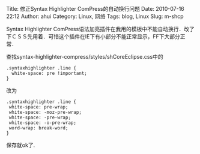 Title: 修正Syntax Highlighter ComPress的自动换行问题
Date: 2010-07-16 22:12
Author: ahui
Category: Linux, 网络
Tags: blog, Linux
Slug: m-shcp

Syntax Highlighter
ComPress语法加亮插件在我用的模板中不能自动换行．改了下ＣＳＳ先用着．可惜这个插件在IE下有小部分不能正常显示，FF下大部分正常．

查找syntax-highlighter-compress/styles/shCoreEclipse.css中的

~~~~ {.brush:css}
.syntaxhighlighter .line {
  white-space: pre !important;
}
~~~~

改为

~~~~ {.brush:css}
.syntaxhighlighter .line {
 white-space: pre-wrap;       
 white-space: -moz-pre-wrap; 
 white-space: -pre-wrap;    
 white-space: -o-pre-wrap; 
 word-wrap: break-word;
}
~~~~

保存就ok了.
